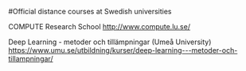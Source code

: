 #Official distance courses at Swedish universities

COMPUTE Research School
http://www.compute.lu.se/

Deep Learning - metoder och tillämpningar (Umeå University)
https://www.umu.se/utbildning/kurser/deep-learning---metoder-och-tillampningar/
